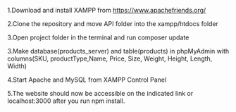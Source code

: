 1.Download and install XAMPP from https://www.apachefriends.org/

2.Clone the repository and move API folder into the xampp/htdocs folder

3.Open project folder in the terminal and run composer update

3.Make database(products_server) and table(products) in phpMyAdmin with columns(SKU, productType,Name, Price, Size, Weight, Height, Length, Width)

4.Start Apache and MySQL from XAMPP Control Panel

5.The website should now be accessible  on the indicated link or localhost:3000 after you run npm install.

